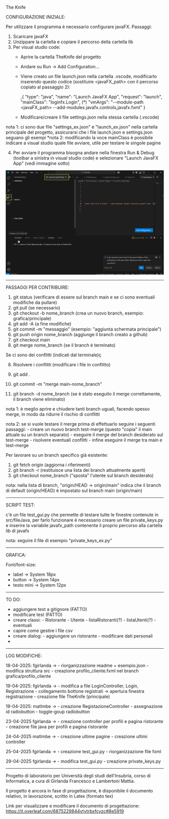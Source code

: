 The Knife

CONFIGURAZIONE INIZIALE:

Per utilizzare il programma è necessario configurare javaFX. Passaggi:

1) Scaricare javaFX
2) Unzippare la cartella e copiare il percorso della cartella lib
3) Per visual studio code:
    - Aprire la cartella TheKnife del progetto
    - Andare su Run -> Add Configuration...
    - Viene creato un file launch.json nella cartella .vscode, modificarlo inserendo questo codice (sostituire <javaFX_path> con il percorso copiato al passaggio 2):

        ,{
            "type": "java",
            "name": "Launch JavaFX App",
            "request": "launch",
            "mainClass": "loginfx.Login", (*)
            "vmArgs": "--module-path <javaFX_path> --add-modules javafx.controls,javafx.fxml"
        }
    - Modificare/creare il file settings.json nella stessa cartella (.vscode)

nota 1: ci sono due file "settings_ex.json" e "launch_ex.json" nella cartella principale del progetto, assicurarsi che i file launch.json e settings.json seguano gli esempi
*nota 2: modificando la voce mainClass è possibile indicare a visual studio quale file avviare, utile per testare le singole pagine

4) Per avviare il programma bisogna andare nella finestra Run & Debug (toolbar a sinistra in visual studio code) e selezionare "Launch JavaFX App" (vedi immagine sotto)

![Screenshot](Documentazione/img/istruzioni_avvio.png)

------------------------------------------------------------------------------------------------------------------------------------------------------------------------

PASSAGGI PER CONTRIBUIRE:

1) git status (verificare di essere sul branch main e se ci sono eventuali modifiche da pullare)
2) git pull (se necessario)
3) git checkout -b nome_branch (crea un nuovo branch, esempio: grafica/principale)
4) git add -A (a fine modifiche)
5) git commit -m "messaggio" (esempio: "aggiunta schermata principale")
6) git push origin nome_branch (aggiunge il branch creato a github)
6) git checkout main
7) git merge nome_branch (se il branch è terminato)

Se ci sono dei conflitti (indicati dal terminale)ç

8) Risolvere i conflitti (modificare i file in conflitto)
9) git add .
10) git commit -m "merge main-nome_branch"

11) git branch -d nome_branch (se è stato eseguito il merge correttamente, il branch viene eliminato)

nota 1: è meglio aprire e chiudere tanti branch uguali, facendo spesso merge, in modo da ridurre il rischio di conflitti

nota 2: se si vuole testare il merge prima di effettuarlo seguire i seguenti passaggi: - creare un nuovo branch test-merge (questo "copia" il main attuale su un branch separato)
                                                                                       - eseguire il merge del branch desiderato sul test-merge
                                                                                       - risolvere eventuali conflitti
                                                                                       - infine eseguire il merge tra main e test-merge

Per lavorare su un branch specifico già esistente:

1) git fetch origin (aggiorna i riferimenti)
2) git branch -r (restituisce una lista dei branch attualmente aperti)
3) git checkout nome_branch ("sposta" l'utente sul branch desiderato)

nota: nella lista di branch, "origin/HEAD -> origin/main" indica che il branch di default (origin/HEAD) è impostato sul branch main (origin/main)

------------------------------------------------------------------------------------------------------------------------------------------------------------------------

SCRIPT TEST:

c'è un file test_gui.py che permette di testare tutte le finestre contenute in src/fileJava, per farlo funzionare è necessario creare un file private_keys.py e inserire la variabile javafx_path contenente il proprio percorso alla cartella lib di javafx

nota: seguire il file di esempio "private_keys_ex.py"

------------------------------------------------------------------------------------------------------------------------------------------------------------------------

GRAFICA:

Font/font-size:

- label -> System 18px
- button -> System 14px
- testo mini -> System 12px

------------------------------------------------------------------------------------------------------------------------------------------------------------------------

TO DO:

- aggiungere test a gitignore (FATTO)
- modificare test (FATTO)
- creare classi: - Ristorante
                 - Utente
                 - listaRistoranti(?)
                 - listaUtenti(?)
                 - eventuali
- capire come gestire i file csv
- creare dialog: - aggiungere un ristorante
                 - modificare dati personali
- 
------------------------------------------------------------------------------------------------------------------------------------------------------------------------

LOG MODIFICHE:

18-04-2025: fgirlanda -> - riorganizzazione readme + esempio.json 
                         - modifica struttura src
                         - creazione profilo_cliente.fxml nel branch grafica/profilo_cliente

19-04-2025: fgirlanda -> - modifica a file LoginController, Login, Registrazione
                         - collegamento bottone registrati -> apertura finestra registrazione
                         - creazione file TheKnife (principale)

19-04-2025: matlmbe  -> - creazione RegistazioneController
                        - assegnazione id radiobutton
                        - toggle-goup radiobutton

23-04-2025 fgirlanda -> - creazione controller per profili e pagina ristorante
                        - creazione file java per profili e pagina ristorante


24-04-2025 matlmbe   -> - creazione ultime pagine
                        - creazione ultimi controller

25-04-2025 fgirlanda -> - creazione test_gui.py
                        - riorganizzazione file fxml

29-04-2025 fgirlanda -> - modifica test_gui.py
                        - creazione private_keys.py


------------------------------------------------------------------------------------------------------------------------------------------------------------------------
Progetto di laboratorio per Università degli studi dell'Insubria, corso di Informatica, a cura di Girlanda Francesco e Lambertoni Mattia.

Il progetto è ancora in fase di progettazione, è disponibile il documento relativo, in lavorazione, scritto in Latex (formato tex)

Link per visualizzare e modificare il documento di progettazione: https://it.overleaf.com/6875229844vtytrbxfcyzc#8e5919

